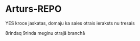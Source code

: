 # Arturs-REPO

YES
kroce jaskatas, domaju ka saies
otrais ieraksts
nu tresais

8rindaq
9rinda
meginu otrajā branchā
